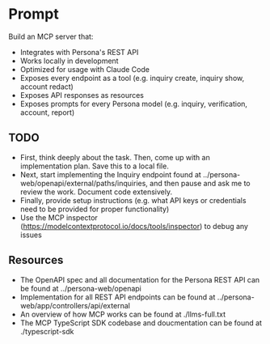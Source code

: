# Prompt

Build an MCP server that:
- Integrates with Persona's REST API
- Works locally in development
- Optimized for usage with Claude Code
- Exposes every endpoint as a tool (e.g. inquiry create, inquiry show, account redact)
- Exposes API responses as resources
- Exposes prompts for every Persona model (e.g. inquiry, verification, account, report)

## TODO
- First, think deeply about the task. Then, come up with an implementation plan. Save this to a local file.
- Next, start implementing the Inquiry endpoint found at ../persona-web/openapi/external/paths/inquiries, and then pause and ask me to review the work. Document code extensively.
- Finally, provide setup instructions (e.g. what API keys or credentials need to be provided for proper functionality)
- Use the MCP inspector (https://modelcontextprotocol.io/docs/tools/inspector) to debug any issues

## Resources

- The OpenAPI spec and all documentation for the Persona REST API can be found at ../persona-web/openapi
- Implementation for all REST API endpoints can be found at ../persona-web/app/controllers/api/external
- An overview of how MCP works can be found at ./llms-full.txt
- The MCP TypeScript SDK codebase and doucmentation can be found at ./typescript-sdk

